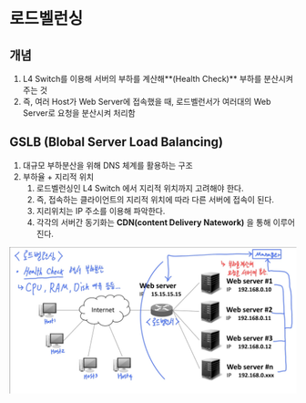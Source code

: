 # 로드벨런싱

## 개념

1. L4 Switch를 이용해 서버의 부하를 계산해**(Health Check)** 부하를 분산시켜주는 것 
2. 즉, 여러 Host가 Web Server에 접속했을 때, 로드벨런서가 여러대의 Web Server로 요청을 분산시켜 처리함

## GSLB (Blobal Server Load Balancing)

1. 대규모 부하분산을 위해 DNS 체계를 활용하는 구조 
2. 부하율 + 지리적 위치 
   1. 로드벨런싱인 L4 Switch 에서 지리적 위치까지 고려해야 한다. 
   2. 즉, 접속하는 클라이언트의 지리적 위치에 따라 다른 서버에 접속이 된다. 
   3. 지리위치는 IP 주소를 이용해 파악한다. 
   4. 각각의 서버간 동기화는 **CDN(content Delivery Natework)** 을 통해 이루어진다. 

<img src="./images/로드벨런싱.jpg" width="700">